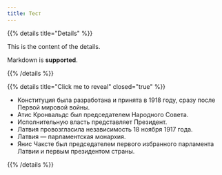 ```yaml
---
title: Тест
---
```


{{% details title="Details" %}}

This is the content of the details.

Markdown is **supported**.

{{% /details %}}

{{% details title="Click me to reveal" closed="true" %}}

* Конституция была разработана и принята в 1918 году, сразу после Первой мировой войны.
* Атис Кронвальдс был председателем Народного Совета.
* Исполнительную власть представляет Президент.
* Латвия провозгласила независимость 18 ноября 1917 года.
* Латвия — парламентская монархия.
* Янис Чаксте был председателем первого избранного парламента Латвии и первым президентом страны.

{{% /details %}}

